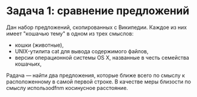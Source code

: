 # Задача 1: сравнение предложений
Дан набор предложений, скопированных с Википедии. Каждое из них имеет "кошачью тему" в одном из трех смыслов:
 * кошки (животные),
 * UNIX-утилита cat для вывода содержимого файлов,
 * версии операционной системы OS X, названные в честь семейства кошачьих,
          
Pадача — найти два предложения, которые ближе всего по смыслу к расположенному в самой первой строке. В качестве меры близости по смыслу использоdfnm косинусное расстояние.
